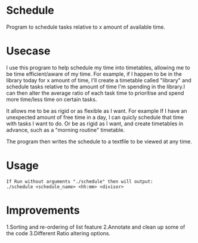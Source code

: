 # Schedule
Program to schedule tasks relative to x amount of available time.

# Usecase

I use this program to help schedule my time into timetables, allowing me to be time efficient/aware of my time. For example, if I happen to be in the library today for x amount of time, I'll create a timetable called "library" and schedule tasks relative to the amount of time I'm spending in the library.I can then alter the average ratio of each task time to prioritise and spend more time/less time on certain tasks.

It allows me to be as rigid or as flexible as I want. For example If I have an unexpected amount of free time in a day, I can quicly schedule that time with tasks I want to do. Or be as rigid as I want, and create timetables in advance, such as a "morning routine" timetable.

The program then writes the schedule to a textfile to be viewed at any time.

# Usage
    If Run without arguments "./schedule" then will output:
    ./schedule <schedule_name> <hh:mm> <divisor>


# Improvements
1.Sorting and re-ordering of list feature
2.Annotate and clean up some of the code
3.Different Ratio altering options.

